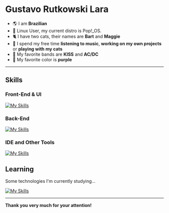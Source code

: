 # Gustavo Rutkowski Lara
- 🌎 I am **Brazilian**
- 🐧 Linux User, my current distro is Pop!_OS.
- 🐈 I have two cats, their names are **Bart** and **Maggie**
- 🎈 I spend my free time **listening to music**, **working on my own projects** or **playing with my cats**
- 🎸 My favorite bands are **KISS** and **AC/DC**
- 💜 My favorite color is **purple**

---

## Skills
### Front-End & UI
[![My Skills](https://skillicons.dev/icons?i=figma,html,css,less,sass,js,ts,webpack)](https://skillicons.dev)

### Back-End
[![My Skills](https://skillicons.dev/icons?i=nodejs,express,mysql,jest,postman,ts)](https://skillicons.dev)

### IDE and Other Tools
[![My Skills](https://skillicons.dev/icons?i=vscode,git,npm)](https://skillicons.dev)

## Learning
Some technologies I'm currently studying...

[![My Skills](https://skillicons.dev/icons?i=react,docker,jest)](https://skillicons.dev)

---

**Thank you very much for your attention!**
